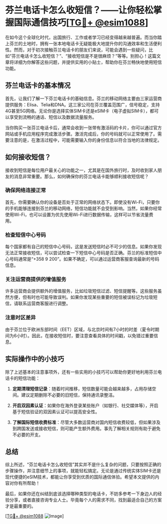 # 芬兰电话卡怎么收短信？——让你轻松掌握国际通信技巧[[TG💪+ @esim1088](https://t.me/s/esim1088)]

在如今这个全球化时代，出国旅行、工作或者学习已经变得越来越普遍。而当你踏上芬兰的土地时，拥有一张本地电话卡无疑能极大地提升你的沟通效率和生活便利性。然而，对于初次接触芬兰电话卡的朋友们来说，可能会遇到一些疑问，比如“芬兰电话卡怎么收短信？”、“接收短信是不是很麻烦？”等等。别担心！这篇文章将详细为你解答这些问题，并提供实用的小贴士，帮助你在芬兰畅快地使用短信功能。

## 芬兰电话卡的基本情况

首先，让我们了解一下芬兰电话卡的基础信息。芬兰的移动网络主要由三家运营商提供服务：Elisa、Telia和DNA。这三家公司在芬兰覆盖范围广，信号稳定，支持4G甚至5G网络。无论你是选择实体SIM卡还是eSIM卡（电子虚拟SIM卡），都可以享受到流畅的通话、短信以及数据流量服务。

当你购买一张芬兰电话卡后，通常会收到一张带有激活码的卡片，你可以通过官方网站或手机应用程序完成激活步骤。激活完成后，你的号码就可以正常使用了。需要注意的是，在激活过程中，可能需要输入你的身份信息以符合当地的法律规定。

## 如何接收短信？

接收到短信是每位用户最关心的功能之一，尤其是在国外旅行时，及时收到家人朋友的消息非常重要。那么，如何确保你的芬兰电话卡能够顺利接收短信呢？

### 确保网络连接正常

首先，你需要确认你的设备是否处于正常的网络状态下。即使没有Wi-Fi，只要你的手机能够连接到芬兰的移动网络，短信功能就不会受到影响。当然，如果你经常使用Wi-Fi，也可以设置为优先使用Wi-Fi进行数据传输，这样可以节省流量费用。

### 检查短信中心号码

每个国家都有自己的短信中心号码，这是发送短信时必不可少的信息。如果你发现无法正常接收短信，可以尝试检查一下短信中心号码是否正确。芬兰的标准短信中心号码通常是“+358 9 200”。如果不确定，可以通过运营商客服查询最新的号码信息。

### 关注运营商提供的增值服务

许多运营商会提供额外的增值服务，比如垃圾短信过滤、短信提醒等。这些服务虽然方便，但有时也可能导致误判。如果你发现某些重要的短信被误标记为垃圾短信，请联系运营商客服进行调整。

### 注意时区差异

由于芬兰位于欧洲东部时间（EET）区域，与北京时间有7小时的时差（夏令时期间为6小时）。因此，在接收短信时，要注意查看具体的时间戳，以免错过重要信息。

## 实际操作中的小技巧

除了上述基本的注意事项外，还有一些实用的小技巧可以帮助你更好地利用芬兰电话卡的短信功能：

1. **定期清理短信记录**：随着时间推移，短信数量可能会越来越多，占用存储空间。建议定期删除不必要的旧短信，保持通讯录整洁。
   
2. **开启双因素认证**：如果你在海外登录某些账户（如银行、社交媒体等），开启基于短信验证的双因素认证可以提高安全性。
   
3. **了解国际短信收费标准**：尽管大多数运营商对国内短信收费较低，但如果涉及到跨国发送或接收短信，则可能产生额外费用。事先了解相关规则有助于避免不必要的开支。

## 总结

综上所述，“芬兰电话卡怎么收短信”其实并不是什么复杂的问题，只要按照正确的步骤操作，并注意细节上的事项，就能轻松搞定。无论是通过传统实体SIM卡还是现代便捷的eSIM技术，都能让你享受到优质的国际通信体验。希望本文提供的内容对你有所帮助！

最后，如果你还在纠结到底该选择哪种类型的电话卡，不妨多参考一下身边人的经验分享，或者直接咨询专业人士。毕竟每个人的需求不同，找到最适合自己的方案才是最重要的。

[[TG💪+ @esim1088](https://t.me/s/esim1088) ![Image](https://i.postimg.cc/4NQfJmqS/Snipaste-2025-05-13-00-14-12.png)]